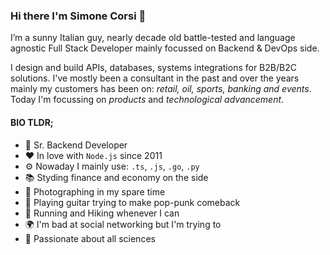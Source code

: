 ### Hi there I'm Simone Corsi 👋

I’m a sunny Italian guy, nearly decade old battle-tested and language agnostic Full Stack Developer mainly focussed on Backend & DevOps side.

I design and build APIs, databases, systems integrations for B2B/B2C solutions. I've mostly been a consultant in the past and over the years mainly my customers has been on: *retail, oil, sports, banking and events*. Today I'm focussing on *products* and *technological advancement*.

#### BIO TLDR;

- 💼 Sr. Backend Developer
- ❤️ In love with `Node.js` since 2011
- ⚙️ Nowaday I mainly use: `.ts`, `.js`, `.go`, `.py`
- 📚 Styding finance and economy on the side
- 📸 Photographing in my spare time
- 🎸 Playing guitar trying to make pop-punk comeback
- 🏃 Running and Hiking whenever I can
- 🌍 I'm bad at social networking but I'm trying to
- 🌱 Passionate about all sciences
